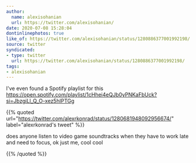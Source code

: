 ```yaml
---
author:
  name: alexisohanian
  url: https://twitter.com/alexisohanian/
date: 2020-07-08 15:28:04
dontinlinephotos: true
like_of: https://twitter.com/alexisohanian/status/1280886377001992198/
source: twitter
syndicated:
- type: twitter
  url: https://twitter.com/alexisohanian/status/1280886377001992198/
tags:
- alexisohanian
---
```


I've even found a Spotify playlist for this https://open.spotify.com/playlist/1cHhei4eQJb0yPNKaFbUck?si=JbzgiLl_Q_O-xez5hIPTGg 

{{% quoted url="https://twitter.com/alexrkonrad/status/1280681948092956674/" label="alexrkonrad's tweet" %}}

does anyone listen to video game soundtracks when they have to work late and need to focus, ok just me, cool cool

{{% /quoted %}}